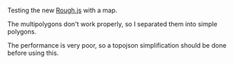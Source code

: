 Testing the new [Rough.js](https://roughjs.com/) with a map.

The multipolygons don't work properly, so I separated them into simple polygons.

The performance is very poor, so a topojson simplification should be done before using this.
